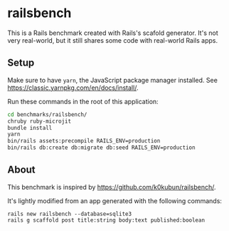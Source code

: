 # railsbench

This is a Rails benchmark created with Rails's scafold generator. It's not
very real-world, but it still shares some code with real-world Rails apps.

## Setup

Make sure to have `yarn`, the JavaScript package manager installed. See
https://classic.yarnpkg.com/en/docs/install/.

Run these commands in the root of this application:

```sh
cd benchmarks/railsbench/
chruby ruby-microjit
bundle install
yarn
bin/rails assets:precompile RAILS_ENV=production
bin/rails db:create db:migrate db:seed RAILS_ENV=production
```

## About

This benchmark is inspired by https://github.com/k0kubun/railsbench/.

It's lightly modified from an app generated with the following commands:

```
rails new railsbench --database=sqlite3
rails g scaffold post title:string body:text published:boolean
```
